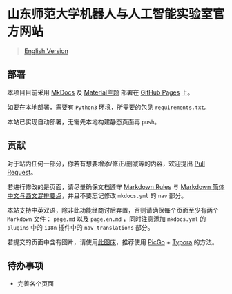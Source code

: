 # 山东师范大学机器人与人工智能实验室官方网站

> [English Version](README.md)

## 部署

本项目目前采用 [MkDocs](https://github.com/mkdocs/mkdocs) 及 [Material主题](https://squidfunk.github.io/mkdocs-material/) 部署在 [GitHub Pages](https://sdnuroboticsailab.github.io/) 上。

如要在本地部署，需要有 `Python3` 环境，所需要的包见 `requirements.txt`。

本站已实现自动部署，无需先本地构建静态页面再 `push`。

## 贡献

对于站内任何一部分，你若有想要增添/修正/删减等的内容，欢迎提出 [Pull Request](https://docs.github.com/en/pull-requests/collaborating-with-pull-requests/proposing-changes-to-your-work-with-pull-requests/creating-a-pull-request-from-a-fork)。

若进行修改的是页面，请尽量确保文档遵守 [Markdown Rules](https://github.com/markdownlint/markdownlint/blob/main/docs/RULES.md) 与 [Markdown 简体中文与西文混排要点](https://github.com/selfteaching/markdown-writing-with-mixed-cn-en)，并且不要忘记修改 `mkdocs.yml` 的 `nav` 部分。

本站支持中英双语，除非此功能经商讨后弃置，否则请确保每个页面至少有两个 `Markdown` 文件： `page.md` 以及 `page.en.md` ，同时注意添加 `mkdocs.yml` 的 `plugins` 中的 `i18n` 插件中的 `nav_translations` 部分。

若提交的页面中含有图片，请使用[此图床](https://github.com/SDNURoboticsAILab/ImageBed)，推荐使用 [PicGo](https://picgo.github.io/PicGo-Doc/zh/guide/config.html#github%E5%9B%BE%E5%BA%8A) + [Typora](https://support.typora.io/Upload-Image/#picgoapp-chinese-language-only) 的方法。

## 待办事项

- 完善各个页面
